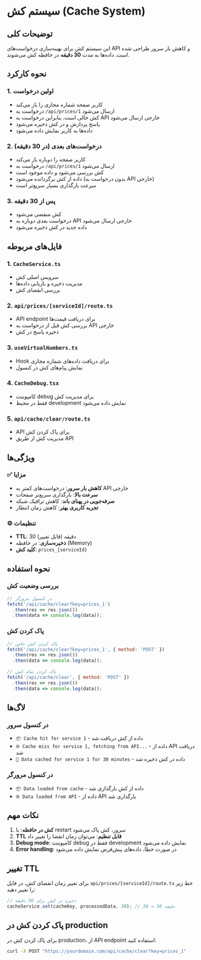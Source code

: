 # سیستم کش (Cache System)

## توضیحات کلی

این سیستم کش برای بهینه‌سازی درخواست‌های API و کاهش بار سرور طراحی شده است. داده‌ها به مدت **30 دقیقه** در حافظه کش می‌شوند.

## نحوه کارکرد

### 1. اولین درخواست
- کاربر صفحه شماره مجازی را باز می‌کند
- درخواست به `/api/prices/1` ارسال می‌شود
- کش خالی است، بنابراین درخواست به API خارجی ارسال می‌شود
- پاسخ پردازش و در کش ذخیره می‌شود
- داده‌ها به کاربر نمایش داده می‌شود

### 2. درخواست‌های بعدی (در 30 دقیقه)
- کاربر صفحه را دوباره باز می‌کند
- درخواست به `/api/prices/1` ارسال می‌شود
- کش بررسی می‌شود و داده موجود است
- داده از کش برگردانده می‌شود (بدون درخواست به API خارجی)
- سرعت بارگذاری بسیار سریع‌تر است

### 3. پس از 30 دقیقه
- کش منقضی می‌شود
- درخواست بعدی دوباره به API خارجی ارسال می‌شود
- داده جدید در کش ذخیره می‌شود

## فایل‌های مربوطه

### 1. `CacheService.ts`
- سرویس اصلی کش
- مدیریت ذخیره و بازیابی داده‌ها
- بررسی انقضای کش

### 2. `api/prices/[serviceId]/route.ts`
- API endpoint برای دریافت قیمت‌ها
- بررسی کش قبل از درخواست به API خارجی
- ذخیره پاسخ در کش

### 3. `useVirtualNumbers.ts`
- Hook برای دریافت داده‌های شماره مجازی
- نمایش پیام‌های کش در کنسول

### 4. `CacheDebug.tsx`
- کامپوننت debug برای مدیریت کش
- فقط در محیط development نمایش داده می‌شود

### 5. `api/cache/clear/route.ts`
- API برای پاک کردن کش
- مدیریت کش از طریق API

## ویژگی‌ها

### ✅ مزایا
- **کاهش بار سرور**: درخواست‌های کمتر به API خارجی
- **سرعت بالا**: بارگذاری سریع‌تر صفحات
- **صرفه‌جویی در پهنای باند**: کاهش ترافیک شبکه
- **تجربه کاربری بهتر**: کاهش زمان انتظار

### ⚙️ تنظیمات
- **TTL**: 30 دقیقه (قابل تغییر)
- **ذخیره‌سازی**: در حافظه (Memory)
- **کلید کش**: `prices_{serviceId}`

## نحوه استفاده

### بررسی وضعیت کش
```javascript
// در کنسول مرورگر
fetch('/api/cache/clear?key=prices_1')
  .then(res => res.json())
  .then(data => console.log(data));
```

### پاک کردن کش
```javascript
// پاک کردن کش خاص
fetch('/api/cache/clear?key=prices_1', { method: 'POST' })
  .then(res => res.json())
  .then(data => console.log(data));

// پاک کردن تمام کش
fetch('/api/cache/clear', { method: 'POST' })
  .then(res => res.json())
  .then(data => console.log(data));
```

## لاگ‌ها

### در کنسول سرور
- `📦 Cache hit for service 1` - داده از کش دریافت شد
- `🌐 Cache miss for service 1, fetching from API...` - داده از API دریافت شد
- `💾 Data cached for service 1 for 30 minutes` - داده در کش ذخیره شد

### در کنسول مرورگر
- `📦 Data loaded from cache` - داده از کش بارگذاری شد
- `🌐 Data loaded from API` - داده از API بارگذاری شد

## نکات مهم

1. **کش در حافظه**: با restart سرور، کش پاک می‌شود
2. **TTL قابل تنظیم**: می‌توان زمان انقضا را تغییر داد
3. **Debug mode**: کامپوننت debug فقط در development نمایش داده می‌شود
4. **Error handling**: در صورت خطا، داده‌های پیش‌فرض نمایش داده می‌شود

## تغییر TTL

برای تغییر زمان انقضای کش، در فایل `api/prices/[serviceId]/route.ts` خط زیر را تغییر دهید:

```typescript
// ذخیره در کش برای 30 دقیقه
cacheService.set(cacheKey, processedData, 30); // 30 = 30 دقیقه
```

## پاک کردن کش در production

برای پاک کردن کش در production، از API endpoint استفاده کنید:

```bash
curl -X POST "https://yourdomain.com/api/cache/clear?key=prices_1"
```
